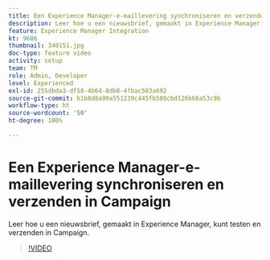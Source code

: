 ```yaml
---
title: Een Experience Manager-e-maillevering synchroniseren en verzenden in Campaign
description: Leer hoe u een nieuwsbrief, gemaakt in Experience Manager, kunt testen en verzenden in Campaign.
feature: Experience Manager Integration
kt: 9606
thumbnail: 340151.jpg
doc-type: feature video
activity: setup
team: TM
role: Admin, Developer
level: Experienced
exl-id: 255dbda3-df58-4b64-8db8-4fbac503a692
source-git-commit: b1b8d8a99a551239c445fb588cbd126b66a53c9b
workflow-type: ht
source-wordcount: '50'
ht-degree: 100%

---
```


# Een Experience Manager-e-maillevering synchroniseren en verzenden in Campaign

Leer hoe u een nieuwsbrief, gemaakt in Experience Manager, kunt testen en verzenden in Campaign.

>[!VIDEO](https://video.tv.adobe.com/v/340151?quality=12&learn=on)
